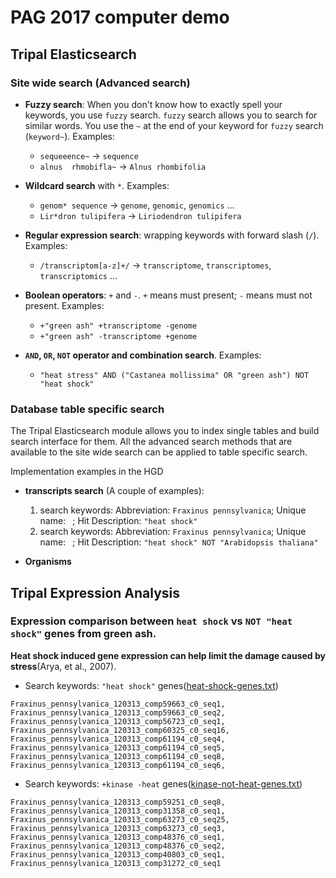 # PAG 2017 computer demo

## Tripal Elasticsearch

### Site wide search (Advanced search)

* **Fuzzy search**: When you don't know how to exactly spell your keywords, you use `fuzzy` search. `fuzzy` search allows you to search for similar words. You use the `~` at the end of your keyword for `fuzzy` search (`keyword~`). Examples:

  + `sequeeence~` -> `sequence`
  + `alnus  rhmobifla~` -> `Alnus rhombifolia`

* **Wildcard search** with `*`. Examples:

  + `genom* sequence` -> `genome`, `genomic`, `genomics` ...
  + `Lir*dron tulipifera` -> `Liriodendron tulipifera`

* **Regular expression search**: wrapping keywords with forward slash (`/`). Examples:

  + `/transcriptom[a-z]+/` -> `transcriptome`, `transcriptomes`, `transcriptomics` ...

* **Boolean operators**: `+` and `-`. `+` means must present; `-` means must not present. Examples:

  + `+"green ash" +transcriptome -genome`
  + `+"green ash" -transcriptome +genome`

* **`AND`, `OR`, `NOT` operator and combination search**. Examples:

  + `"heat stress" AND ("Castanea mollissima" OR "green ash") NOT "heat shock"`


### Database table specific search

The Tripal Elasticsearch module allows you to index single tables and build search interface for them. All the advanced search methods that are available to the site wide search can be applied to table specific search. 

Implementation examples in the HGD

* **transcripts search** (A couple of examples):

  1. search keywords: Abbreviation: `Fraxinus pennsylvanica`; Unique name: ` `; Hit Description: `"heat shock"`
  2. search keywords: Abbreviation: `Fraxinus pennsylvanica`; Unique name: ` `; Hit Description: `"heat shock" NOT "Arabidopsis thaliana"`

* **Organisms**

  



## Tripal Expression Analysis

### Expression comparison between `heat shock` vs `NOT "heat shock"` genes from green ash.

**Heat shock induced gene expression can help limit the damage caused by stress**(Arya, et al., 2007).

* Search keywords: `"heat shock"` genes([heat-shock-genes.txt](heat-shock-genes.txt))

```
Fraxinus_pennsylvanica_120313_comp59663_c0_seq1,
Fraxinus_pennsylvanica_120313_comp59663_c0_seq2,
Fraxinus_pennsylvanica_120313_comp56723_c0_seq1,
Fraxinus_pennsylvanica_120313_comp60325_c0_seq16,
Fraxinus_pennsylvanica_120313_comp61194_c0_seq4,
Fraxinus_pennsylvanica_120313_comp61194_c0_seq5,
Fraxinus_pennsylvanica_120313_comp61194_c0_seq8,
Fraxinus_pennsylvanica_120313_comp61194_c0_seq6,
```

* Search keywords: `+kinase -heat` genes([kinase-not-heat-genes.txt](kinase-not-heat-genes.txt))

```
Fraxinus_pennsylvanica_120313_comp59251_c0_seq8,
Fraxinus_pennsylvanica_120313_comp31358_c0_seq1,
Fraxinus_pennsylvanica_120313_comp63273_c0_seq25,
Fraxinus_pennsylvanica_120313_comp63273_c0_seq3,
Fraxinus_pennsylvanica_120313_comp48376_c0_seq1,
Fraxinus_pennsylvanica_120313_comp48376_c0_seq2,
Fraxinus_pennsylvanica_120313_comp40803_c0_seq1,
Fraxinus_pennsylvanica_120313_comp31272_c0_seq1
```

